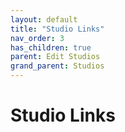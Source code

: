 ```yaml
---
layout: default
title: "Studio Links"
nav_order: 3
has_children: true
parent: Edit Studios
grand_parent: Studios
---
```


# Studio Links
